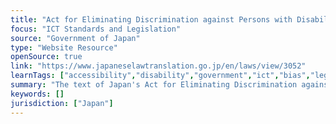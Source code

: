 ```yaml
---
title: "Act for Eliminating Discrimination against Persons with Disabilities"
focus: "ICT Standards and Legislation"
source: "Government of Japan"
type: "Website Resource"
openSource: true
link: "https://www.japaneselawtranslation.go.jp/en/laws/view/3052"
learnTags: ["accessibility","disability","government","ict","bias","legislationAndLaw","rights","fairness"]
summary: "The text of Japan's Act for Eliminating Discrimination against Persons with Disabilities."
keywords: []
jurisdiction: ["Japan"]
---
```

